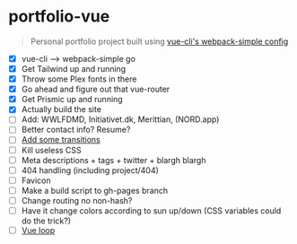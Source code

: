 # portfolio-vue

> Personal portfolio project built using [vue-cli's webpack-simple config](https://github.com/vuejs-templates/webpack-simple)

* [x] vue-cli --> webpack-simple go
* [x] Get Tailwind up and running
* [x] Throw some Plex fonts in there
* [x] Go ahead and figure out that vue-router
* [x] Get Prismic up and running
* [x] Actually build the site
* [ ] Add: WWLFDMD, Initiativet.dk, Merittian, (NORD.app)
* [ ] Better contact info? Resume?
* [ ] [Add some transitions](https://vuejs.org/v2/guide/transitions.html)
* [ ] Kill useless CSS
* [ ] Meta descriptions + tags + twitter + blargh blargh
* [ ] 404 handling (including project/404)
* [ ] Favicon
* [ ] Make a build script to gh-pages branch
* [ ] Change routing no non-hash?
* [ ] Have it change colors according to sun up/down (CSS variables could do the trick?)
* [ ] [Vue loop](https://github.com/JosephSmith127/vue-loop)
